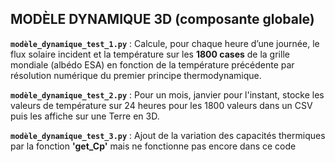 ## MODÈLE DYNAMIQUE 3D (composante globale)

**`modèle_dynamique_test_1.py`** : Calcule, pour chaque heure d’une journée, le flux solaire incident et la température sur les **1800 cases** de la grille mondiale (albédo ESA) en fonction de la température précédente par résolution numérique du premier principe thermodynamique.

**`modèle_dynamique_test_2.py`** : Pour un mois, janvier pour l'instant, stocke les valeurs de température sur 24 heures pour les 1800 valeurs dans un CSV puis les affiche sur une Terre en 3D.

**`modèle_dynamique_test_3.py`** : Ajout de la variation des capacités thermiques par la fonction **'get_Cp'** mais ne fonctionne pas encore dans ce code
